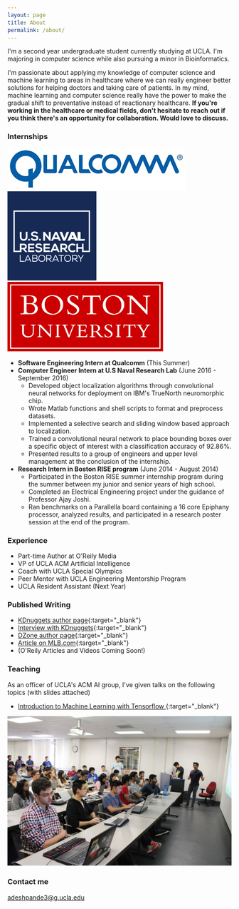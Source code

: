 ```yaml
---
layout: page
title: About
permalink: /about/
---
```


I'm a second year undergraduate student currently studying at UCLA. I'm majoring in computer science while also pursuing a minor in Bioinformatics. 

I'm passionate about applying my knowledge of computer science and machine learning to areas in healthcare where we can really engineer better solutions for helping doctors and taking care of patients. In my mind, machine learning and computer science really have the power to make the gradual shift to preventative instead of reactionary healthcare. **If you're working in the healthcare or medical fields, don't hesitate to reach out if you think there's an opportunity for collaboration. Would love to discuss.**

### Internships

<img src="assets/qualcomm.jpg"><img src="assets/nrl.png"><img src="assets/bu.gif">

* **Software Engineering Intern at Qualcomm** (This Summer) 
* **Computer Engineer Intern at U.S Naval Research Lab** (June 2016 - September 2016)
  - Developed object localization algorithms through convolutional neural networks for deployment on IBM's TrueNorth neuromorphic chip. 
  - Wrote Matlab functions and shell scripts to format and preprocess datasets.
  - Implemented a selective search and sliding window based approach to localization.
  - Trained a convolutional neural network to place bounding boxes over a specific object of interest with a classification accuracy of 92.86%.
  - Presented results to a group of engineers and upper level management at the conclusion of the internship.
* **Research Intern in Boston RISE program** (June 2014 - August 2014)
  - Participated in the Boston RISE summer internship program during the summer between my junior and senior years of high school.
  - Completed an Electrical Engineering project under the guidance of Professor Ajay Joshi.
  - Ran benchmarks on a Parallella board containing a 16 core Epiphany processor, analyzed results, and participated in a research poster session at the end of the program.

### Experience

* Part-time Author at O'Reily Media 
* VP of UCLA ACM Artificial Intelligence 
* Coach with UCLA Special Olympics 
* Peer Mentor with UCLA Engineering Mentorship Program 
* UCLA Resident Assistant (Next Year) 

### Published Writing

* [KDnuggets author page](http://www.kdnuggets.com/author/adit-deshpande){:target="_blank"}
* [Interview with KDnuggets](http://www.kdnuggets.com/2016/10/top-blogger-interview-adit-deshpande.html){:target="_blank"}
* [DZone author page](https://dzone.com/users/2843746/adeshpande3.html){:target="_blank"}
* [Article on MLB.com](http://m.mlb.com/news/article/56850942//){:target="_blank"}
* (O'Reily Articles and Videos Coming Soon!)

### Teaching

As an officer of UCLA's ACM AI group, I've given talks on the following topics (with slides attached)

* [Introduction to Machine Learning with Tensorflow ](https://docs.google.com/presentation/d/1a4sh-fJIH6DFH1bJcCOeqlbDLZQekm0DaVB_cZ-Rg8w/edit?usp=sharing){:target="_blank"}

<img src="/assets/Workshop.jpg">

### Contact me

[adeshpande3@g.ucla.edu](mailto:adeshpande3@g.ucla.edu)
